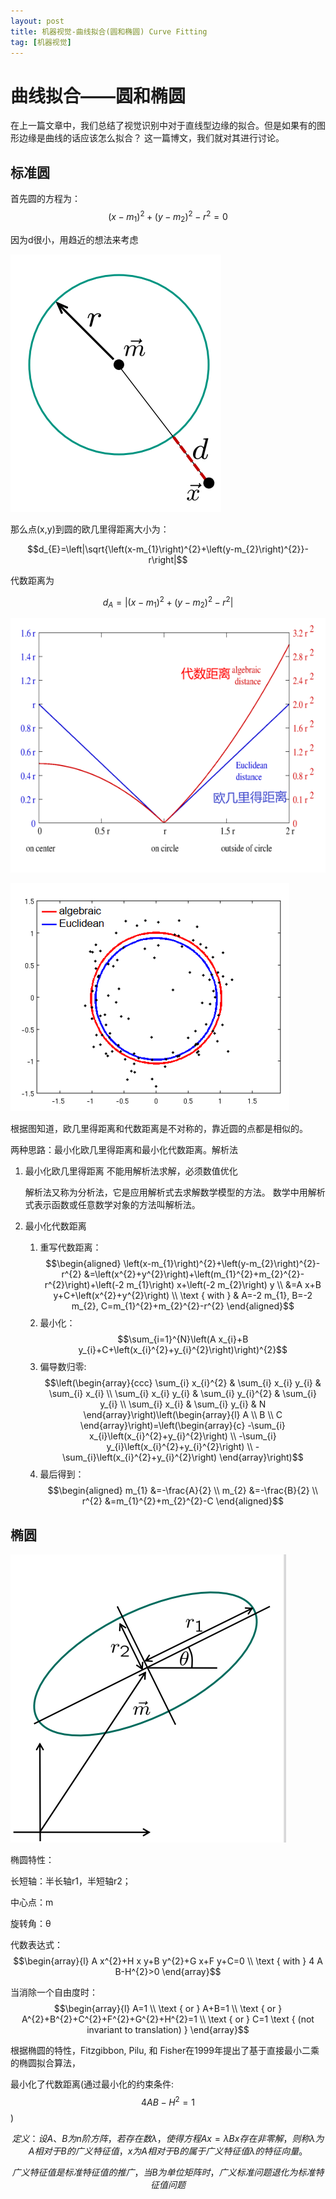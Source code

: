 ```yaml
---
layout: post
title: 机器视觉-曲线拟合(圆和椭圆) Curve Fitting
tag: [机器视觉]
---
```

<head>
    <script type="text/javascript" async
      src="https://cdn.mathjax.org/mathjax/latest/MathJax.js?config=TeX-MML-AM_CHTML">
   </script>
</head>

# 曲线拟合——圆和椭圆

在上一篇文章中，我们总结了视觉识别中对于直线型边缘的拟合。但是如果有的图形边缘是曲线的话应该怎么拟合？ 这一篇博文，我们就对其进行讨论。

## 标准圆

首先圆的方程为：$$\left(x-m_{1}\right)^{2}+\left(y-m_{2}\right)^{2}-r^{2} = 0$$


因为d很小，用趋近的想法来考虑

![](https://raw.githubusercontent.com/WenboLi-CN-DE/Picture/main/20220130112538.png)

那么点(x,y)到圆的欧几里得距离大小为：

$$d_{E}=\left|\sqrt{\left(x-m_{1}\right)^{2}+\left(y-m_{2}\right)^{2}}-r\right|$$

代数距离为

$$d_{A}=\left|\left(x-m_{1}\right)^{2}+\left(y-m_{2}\right)^{2}-r^{2}\right|$$

![](https://raw.githubusercontent.com/WenboLi-CN-DE/Picture/main/20220130113813.png)

![](https://raw.githubusercontent.com/WenboLi-CN-DE/Picture/main/20220130113853.png)

根据图知道，欧几里得距离和代数距离是不对称的，靠近圆的点都是相似的。

两种思路：最小化欧几里得距离和最小化代数距离。解析法


1. 最小化欧几里得距离
   不能用解析法求解，必须数值优化

   解析法又称为分析法，它是应用解析式去求解数学模型的方法。 数学中用解析式表示函数或任意数学对象的方法叫解析法。
2. 最小化代数距离

   1. 重写代数距离：$$\begin{aligned} \left(x-m_{1}\right)^{2}+\left(y-m_{2}\right)^{2}-r^{2} &=\left(x^{2}+y^{2}\right)+\left(m_{1}^{2}+m_{2}^{2}-r^{2}\right)+\left(-2 m_{1}\right) x+\left(-2 m_{2}\right) y \\ &=A x+B y+C+\left(x^{2}+y^{2}\right) \\ \text { with } & A=-2 m_{1}, B=-2 m_{2}, C=m_{1}^{2}+m_{2}^{2}-r^{2} \end{aligned}$$
   2. 最小化：$$\sum_{i=1}^{N}\left(A x_{i}+B y_{i}+C+\left(x_{i}^{2}+y_{i}^{2}\right)\right)^{2}$$
   3. 偏导数归零: $$\left(\begin{array}{ccc} \sum_{i} x_{i}^{2} & \sum_{i} x_{i} y_{i} & \sum_{i} x_{i} \\ \sum_{i} x_{i} y_{i} & \sum_{i} y_{i}^{2} & \sum_{i} y_{i} \\ \sum_{i} x_{i} & \sum_{i} y_{i} & N \end{array}\right)\left(\begin{array}{l} A \\ B \\ C \end{array}\right)=\left(\begin{array}{c} -\sum_{i} x_{i}\left(x_{i}^{2}+y_{i}^{2}\right) \\ -\sum_{i} y_{i}\left(x_{i}^{2}+y_{i}^{2}\right) \\ -\sum_{i}\left(x_{i}^{2}+y_{i}^{2}\right) \end{array}\right)$$
   4. 最后得到： $$\begin{aligned} m_{1} &=-\frac{A}{2} \\ m_{2} &=-\frac{B}{2} \\ r^{2} &=m_{1}^{2}+m_{2}^{2}-C \end{aligned}$$

## 椭圆

![](https://raw.githubusercontent.com/WenboLi-CN-DE/Picture/main/20220130115302.png)


椭圆特性：

长短轴：半长轴r1，半短轴r2；

中心点：m

旋转角：θ

代数表达式：$$\begin{array}{l} A x^{2}+H x y+B y^{2}+G x+F y+C=0 \\ \text { with } 4 A B-H^{2}>0 \end{array}$$

当消除一个自由度时：$$\begin{array}{l} A=1 \\ \text { or } A+B=1 \\ \text { or } A^{2}+B^{2}+C^{2}+F^{2}+G^{2}+H^{2}=1 \\ \text { or } C=1 \text { (not invariant to translation) } \end{array}$$

根据椭圆的特性，Fitzgibbon, Pilu, 和 Fisher在1999年提出了基于直接最小二乘的椭圆拟合算法，

最小化了代数距离(通过最小化的约束条件: $$4 A B-H^{2}=1$$)

$$定义：设 A、B 为 n 阶方阵，若存在数λ ，使得方程Ax = λBx 存在 非零解，则称λ 为 A 相对于 B 的广义特征值，x 为 A 相对于 B 的属于 广义特征值λ 的特征向量。$$

$$
广义特征值是标准特征值的推广，当B为单位矩阵时，广义标准问题退化为标准特征值问题
$$
